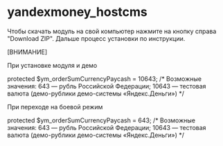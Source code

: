 yandexmoney_hostcms
===================

Чтобы скачать модуль на свой компьютер нажмите на кнопку справа "Download ZIP". Дальше процесс установки по инструкции.

[ВНИМАНИЕ]


При установке модуля и демо

protected $ym_orderSumCurrencyPaycash = 10643; /* Возможные значения: 643 — рубль Российской Федерации; 10643 — тестовая валюта (демо-рублики демо-системы «Яндекс.Деньги») */

При переходе на боевой режим

protected $ym_orderSumCurrencyPaycash = 643; /* Возможные значения: 643 — рубль Российской Федерации; 10643 — тестовая валюта (демо-рублики демо-системы «Яндекс.Деньги») */
